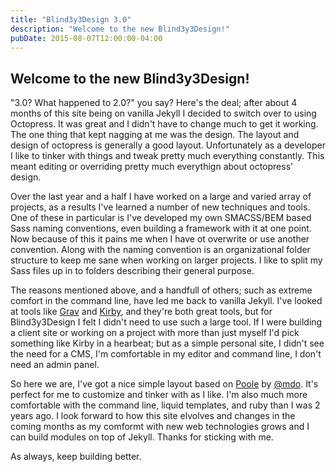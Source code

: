 ```yaml
---
title: "Blind3y3Design 3.0"
description: "Welcome to the new Blind3y3Design!"
pubDate: 2015-08-07T12:00:00-04:00
---
```


## Welcome to the new Blind3y3Design!

"3.0? What happened to 2.0?" you say? Here's the deal; after about 4 months of this site being on vanilla Jekyll I decided to switch over to using Octopress. It was great and I didn't have to change much to get it working. The one thing that kept nagging at me was the design. The layout and design of octopress is generally a good layout. Unfortunately as a developer I like to tinker with things and tweak pretty much everything constantly. This meant editing or overriding pretty much everythign about octopress' design.

Over the last year and a half I have worked on a large and varied array of projects, as a results I've learned a number of new techniques and tools. One of these in particular is I've developed my own SMACSS/BEM based Sass naming conventions, even building a framework with it at one point. Now because of this it pains me when I have ot overwrite or use another convention. Along with the naming convention is an organizational folder structure to keep me sane when working on larger projects. I like to split my Sass files up in to folders describing their general purpose.

The reasons mentioned above, and a handfull of others; such as extreme comfort in the command line, have led me back to vanilla Jekyll. I've looked at tools like [Grav][grav] and [Kirby][kirby], and they're both great tools, but for Blind3y3Design I felt I didn't need to use such a large tool. If I were building a client site or working on a project with more than just myself I'd pick something like Kirby in a hearbeat; but as a simple personal site, I didn't see the need for a CMS, I'm comfortable in my editor and command line, I don't need an admin panel.

So here we are, I've got a nice simple layout based on [Poole][poole] by [@mdo][mdo]. It's perfect for me to customize and tinker with as I like. I'm also much more comfortable with the command line, liquid templates, and ruby than I was 2 years ago. I look forward to how this site elvolves and changes in the coming months as my comformt with new web technologies grows and I can build modules on top of Jekyll. Thanks for sticking with me.

As always, keep building better.

[grav]: http://getgrav.org/ "Grav CMS"
[kirby]: http://getkirby.com/ "Kirby CMS"
[poole]: http://getpoole.com/ "Poole Jekyll Theme"
[mdo]: http://markdotto.com/ "Mark Otto"
